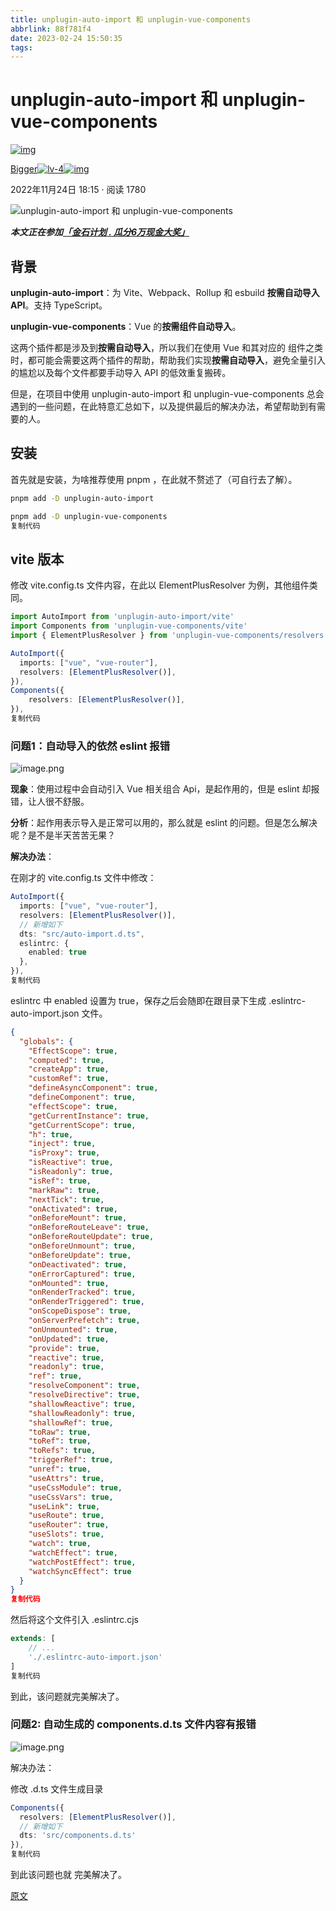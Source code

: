 ```yaml
---
title: unplugin-auto-import 和 unplugin-vue-components
abbrlink: 88f781f4
date: 2023-02-24 15:50:35
tags:
---
```


# unplugin-auto-import 和 unplugin-vue-components

[![img](https://p3-passport.byteimg.com/img/user-avatar/d90a86ff79c931122ecfcd9a0c9b6a42~100x100.awebp)](https://juejin.cn/user/1943592288391496)

[Bigger![lv-4](https://lf3-cdn-tos.bytescm.com/obj/static/xitu_juejin_web/img/lv-4.a78c420.png)![img](https://lf3-cdn-tos.bytescm.com/obj/static/xitu_juejin_web/07302452a7ad81cb43a173b5cd580237.svg)](https://juejin.cn/user/1943592288391496)

2022年11月24日 18:15 · 阅读 1780

![unplugin-auto-import 和 unplugin-vue-components](https://p9-juejin.byteimg.com/tos-cn-i-k3u1fbpfcp/2113b5e3e7ff475aa51cd19ac102d42b~tplv-k3u1fbpfcp-zoom-crop-mark:3024:3024:3024:1702.awebp?)

***本文正在参加[「金石计划 . 瓜分6万现金大奖」](https://juejin.cn/post/7162096952883019783)***

## 背景

**unplugin-auto-import**：为 Vite、Webpack、Rollup 和 esbuild **按需自动导入 API**。支持 TypeScript。

**unplugin-vue-components**：Vue 的**按需组件自动导入**。

这两个插件都是涉及到**按需自动导入**，所以我们在使用 Vue 和其对应的 组件之类时，都可能会需要这两个插件的帮助，帮助我们实现**按需自动导入**，避免全量引入的尴尬以及每个文件都要手动导入 API 的低效重复搬砖。

但是，在项目中使用 unplugin-auto-import 和 unplugin-vue-components 总会遇到的一些问题，在此特意汇总如下，以及提供最后的解决办法，希望帮助到有需要的人。

## 安装

首先就是安装，为啥推荐使用 pnpm ，在此就不赘述了（可自行去了解）。

```sh
pnpm add -D unplugin-auto-import

pnpm add -D unplugin-vue-components
复制代码
```

## vite 版本

修改 vite.config.ts 文件内容，在此以 ElementPlusResolver 为例，其他组件类同。

```ts
import AutoImport from 'unplugin-auto-import/vite'
import Components from 'unplugin-vue-components/vite'
import { ElementPlusResolver } from 'unplugin-vue-components/resolvers'

AutoImport({
  imports: ["vue", "vue-router"],
  resolvers: [ElementPlusResolver()],
}),
Components({
    resolvers: [ElementPlusResolver()],
}),
复制代码
```

### 问题1：自动导入的依然 eslint 报错

![image.png](https://p9-juejin.byteimg.com/tos-cn-i-k3u1fbpfcp/ed88438194c4481bad3e02fe67516eb3~tplv-k3u1fbpfcp-zoom-in-crop-mark:4536:0:0:0.awebp?)

**现象**：使用过程中会自动引入 Vue 相关组合 Api，是起作用的，但是 eslint 却报错，让人很不舒服。

**分析**：起作用表示导入是正常可以用的，那么就是 eslint 的问题。但是怎么解决呢？是不是半天苦苦无果？

**解决办法**：

在刚才的 vite.config.ts 文件中修改：

```ts
AutoImport({
  imports: ["vue", "vue-router"],
  resolvers: [ElementPlusResolver()],
  // 新增如下
  dts: "src/auto-import.d.ts",
  eslintrc: {
    enabled: true
  },
}),
复制代码
```

eslintrc 中 enabled 设置为 true，保存之后会随即在跟目录下生成 .eslintrc-auto-import.json 文件。

```json
{
  "globals": {
    "EffectScope": true,
    "computed": true,
    "createApp": true,
    "customRef": true,
    "defineAsyncComponent": true,
    "defineComponent": true,
    "effectScope": true,
    "getCurrentInstance": true,
    "getCurrentScope": true,
    "h": true,
    "inject": true,
    "isProxy": true,
    "isReactive": true,
    "isReadonly": true,
    "isRef": true,
    "markRaw": true,
    "nextTick": true,
    "onActivated": true,
    "onBeforeMount": true,
    "onBeforeRouteLeave": true,
    "onBeforeRouteUpdate": true,
    "onBeforeUnmount": true,
    "onBeforeUpdate": true,
    "onDeactivated": true,
    "onErrorCaptured": true,
    "onMounted": true,
    "onRenderTracked": true,
    "onRenderTriggered": true,
    "onScopeDispose": true,
    "onServerPrefetch": true,
    "onUnmounted": true,
    "onUpdated": true,
    "provide": true,
    "reactive": true,
    "readonly": true,
    "ref": true,
    "resolveComponent": true,
    "resolveDirective": true,
    "shallowReactive": true,
    "shallowReadonly": true,
    "shallowRef": true,
    "toRaw": true,
    "toRef": true,
    "toRefs": true,
    "triggerRef": true,
    "unref": true,
    "useAttrs": true,
    "useCssModule": true,
    "useCssVars": true,
    "useLink": true,
    "useRoute": true,
    "useRouter": true,
    "useSlots": true,
    "watch": true,
    "watchEffect": true,
    "watchPostEffect": true,
    "watchSyncEffect": true
  }
}
复制代码
```

然后将这个文件引入 .eslintrc.cjs

```js
extends: [ 
    // ...
    './.eslintrc-auto-import.json' 
]
复制代码
```

到此，该问题就完美解决了。

### 问题2: 自动生成的 components.d.ts 文件内容有报错

![image.png](https://p3-juejin.byteimg.com/tos-cn-i-k3u1fbpfcp/cc0d8628be1a4931be4def2cf90e3fd9~tplv-k3u1fbpfcp-zoom-in-crop-mark:4536:0:0:0.awebp?)

解决办法：

修改 .d.ts 文件生成目录

```ts
Components({
  resolvers: [ElementPlusResolver()],
  // 新增如下
  dts: 'src/components.d.ts'
}),
复制代码
```

到此该问题也就 完美解决了。

[原文](https://juejin.cn/post/7169523949167411236)

